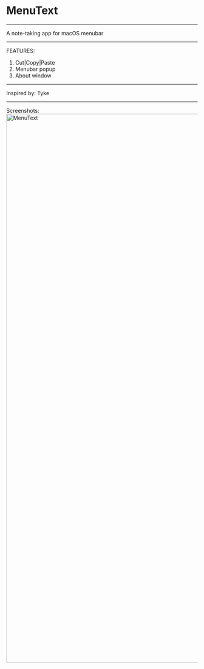 # MenuText
__________________
A note-taking app for macOS menubar
__________________
FEATURES:
1. Cut|Copy|Paste
2. Menubar popup
3. About window
__________________
Inspired by: Tyke
__________________
Screenshots:
<img width="1440" alt="MenuText" src="https://user-images.githubusercontent.com/93604107/143281327-e12fcf3b-a26b-45c5-a0d8-7f83bb8162b7.png">
